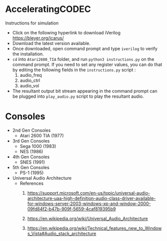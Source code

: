 # AcceleratingCODEC

Instructions for simulation
- Click on the following hyperlink to download iVerilog https://bleyer.org/icarus/
- Download the latest version available.
- Once downloaded, open command prompt and type `iverilog` to verify the installation.
- `cd` into `Atari2600_TIA` folder, and run `python3 instructions.py` on the command prompt. If you need to set any register values, you can do that by editing the following fields in the `instructions.py` script :
    1. audio_freq
    2. audio_ctrl
    3. audio_vol
- The resultant output bit stream appearing in the command prompt can be plugged into `play_audio.py` script to play the resultant audio.


# Consoles
- 2nd Gen Consoles
    - Atari 2600 TIA (1977)
- 3rd Gen Consoles
    - Sega 1000 (1983)
    - NES (1986)
- 4th Gen Consoles
    - SNES (1991)
- 5th Gen Consoles
    - PS-1 (1995)
- Universal Audio Architecture
    - References
        1. https://support.microsoft.com/en-us/topic/universal-audio-architecture-uaa-high-definition-audio-class-driver-available-for-windows-server-2003-windows-xp-and-window-2000-09fd84f2-b47b-909f-5659-4caf819395b9

        2. https://en.wikipedia.org/wiki/Universal_Audio_Architecture

        3. https://en.wikipedia.org/wiki/Technical_features_new_to_Windows_Vista#Audio_stack_architecture